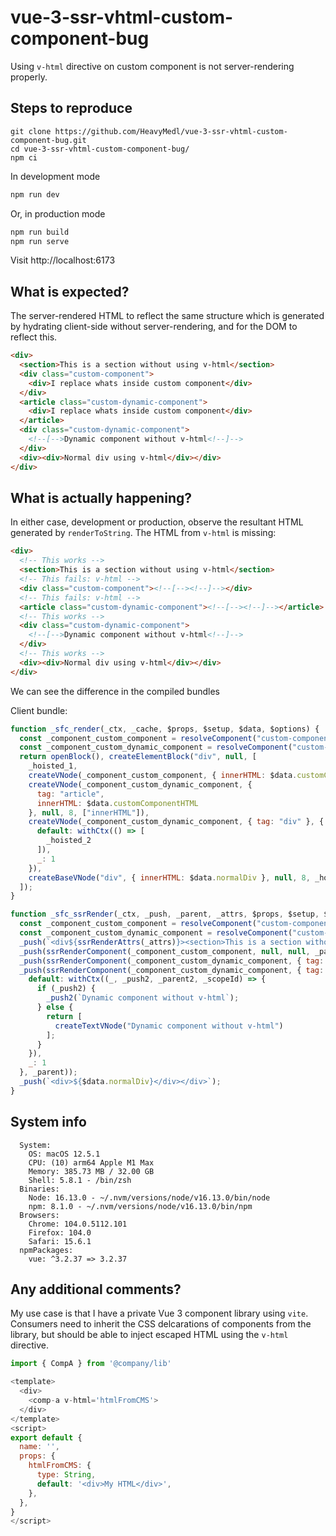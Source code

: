 # vue-3-ssr-vhtml-custom-component-bug

Using `v-html` directive on custom component is not server-rendering properly.

## Steps to reproduce

```
git clone https://github.com/HeavyMedl/vue-3-ssr-vhtml-custom-component-bug.git
cd vue-3-ssr-vhtml-custom-component-bug/
npm ci
```

In development mode

```bash
npm run dev
```

Or, in production mode

```bash
npm run build
npm run serve
```

Visit http://localhost:6173

## What is expected?

The server-rendered HTML to reflect the same structure which is generated by hydrating client-side without server-rendering, and for the DOM to reflect this.

```html
<div>
  <section>This is a section without using v-html</section>
  <div class="custom-component">
    <div>I replace whats inside custom component</div>
  </div>
  <article class="custom-dynamic-component">
    <div>I replace whats inside custom component</div>
  </article>
  <div class="custom-dynamic-component">
    <!--[-->Dynamic component without v-html<!--]-->
  </div>
  <div><div>Normal div using v-html</div></div>
</div>
```

## What is actually happening?

In either case, development or production, observe the resultant HTML generated by `renderToString`. The HTML from `v-html` is missing:

```html
<div>
  <!-- This works -->
  <section>This is a section without using v-html</section>
  <!-- This fails: v-html -->
  <div class="custom-component"><!--[--><!--]--></div>
  <!-- This fails: v-html -->
  <article class="custom-dynamic-component"><!--[--><!--]--></article>
  <!-- This works -->
  <div class="custom-dynamic-component">
    <!--[-->Dynamic component without v-html<!--]-->
  </div>
  <!-- This works -->
  <div><div>Normal div using v-html</div></div>
</div>
```

We can see the difference in the compiled bundles

Client bundle:

```javascript
function _sfc_render(_ctx, _cache, $props, $setup, $data, $options) {
  const _component_custom_component = resolveComponent("custom-component");
  const _component_custom_dynamic_component = resolveComponent("custom-dynamic-component");
  return openBlock(), createElementBlock("div", null, [
    _hoisted_1,
    createVNode(_component_custom_component, { innerHTML: $data.customComponentHTML }, null, 8, ["innerHTML"]),
    createVNode(_component_custom_dynamic_component, {
      tag: "article",
      innerHTML: $data.customComponentHTML
    }, null, 8, ["innerHTML"]),
    createVNode(_component_custom_dynamic_component, { tag: "div" }, {
      default: withCtx(() => [
        _hoisted_2
      ]),
      _: 1
    }),
    createBaseVNode("div", { innerHTML: $data.normalDiv }, null, 8, _hoisted_3)
  ]);
}
```


```javascript
function _sfc_ssrRender(_ctx, _push, _parent, _attrs, $props, $setup, $data, $options) {
  const _component_custom_component = resolveComponent("custom-component");
  const _component_custom_dynamic_component = resolveComponent("custom-dynamic-component");
  _push(`<div${ssrRenderAttrs(_attrs)}><section>This is a section without using v-html</section>`);
  _push(ssrRenderComponent(_component_custom_component, null, null, _parent));
  _push(ssrRenderComponent(_component_custom_dynamic_component, { tag: "article" }, null, _parent));
  _push(ssrRenderComponent(_component_custom_dynamic_component, { tag: "div" }, {
    default: withCtx((_, _push2, _parent2, _scopeId) => {
      if (_push2) {
        _push2(`Dynamic component without v-html`);
      } else {
        return [
          createTextVNode("Dynamic component without v-html")
        ];
      }
    }),
    _: 1
  }, _parent));
  _push(`<div>${$data.normalDiv}</div></div>`);
}
```

## System info

```
  System:
    OS: macOS 12.5.1
    CPU: (10) arm64 Apple M1 Max
    Memory: 385.73 MB / 32.00 GB
    Shell: 5.8.1 - /bin/zsh
  Binaries:
    Node: 16.13.0 - ~/.nvm/versions/node/v16.13.0/bin/node
    npm: 8.1.0 - ~/.nvm/versions/node/v16.13.0/bin/npm
  Browsers:
    Chrome: 104.0.5112.101
    Firefox: 104.0
    Safari: 15.6.1
  npmPackages:
    vue: ^3.2.37 => 3.2.37
```

## Any additional comments?

My use case is that I have a private Vue 3 component library using `vite`. Consumers need to inherit the CSS delcarations of components from the library, but should be able to inject escaped HTML using the `v-html` directive.

```javascript
import { CompA } from '@company/lib'

<template>
  <div>
    <comp-a v-html='htmlFromCMS'>
  </div>
</template>
<script>
export default {
  name: '',
  props: {
    htmlFromCMS: {
      type: String,
      default: '<div>My HTML</div>',
    },
  },
}
</script>
```
